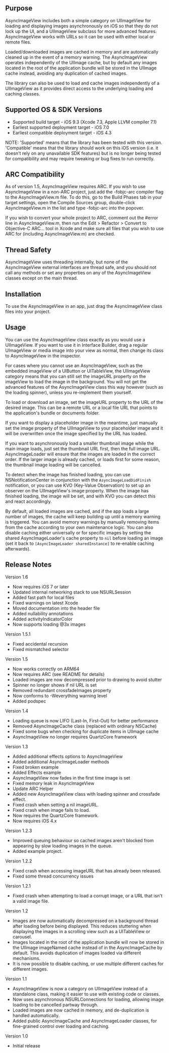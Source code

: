 Purpose
--------------

AsyncImageView includes both a simple category on UIImageView for loading and displaying images asynchronously on iOS so that they do not lock up the UI, and a UIImageView subclass for more advanced features. AsyncImageView works with URLs so it can be used with either local or remote files.

Loaded/downloaded images are cached in memory and are automatically cleaned up in the event of a memory warning. The AsyncImageView operates independently of the UIImage cache, but by default any images located in the root of the application bundle will be stored in the UIImage cache instead, avoiding any duplication of cached images.

The library can also be used to load and cache images independently of a UIImageView as it provides direct access to the underlying loading and caching classes.


Supported OS & SDK Versions
-----------------------------

* Supported build target - iOS 9.3 (Xcode 7.3, Apple LLVM compiler 7.1)
* Earliest supported deployment target - iOS 7.0
* Earliest compatible deployment target - iOS 4.3

NOTE: 'Supported' means that the library has been tested with this version. 'Compatible' means that the library should work on this iOS version (i.e. it doesn't rely on any unavailable SDK features) but is no longer being tested for compatibility and may require tweaking or bug fixes to run correctly.


ARC Compatibility
------------------

As of version 1.5, AsyncImageView requires ARC. If you wish to use AsyncImageView in a non-ARC project, just add the -fobjc-arc compiler flag to the AsyncImageView.m file. To do this, go to the Build Phases tab in your target settings, open the Compile Sources group, double-click AsyncImageView.m in the list and type -fobjc-arc into the popover.

If you wish to convert your whole project to ARC, comment out the #error line in AsyncImageView.m, then run the Edit > Refactor > Convert to Objective-C ARC... tool in Xcode and make sure all files that you wish to use ARC for (including AsyncImageView.m) are checked.


Thread Safety
--------------

AsyncImageView uses threading internally, but none of the AsyncImageView external interfaces are thread safe, and you should not call any methods or set any properties on any of the AsyncImageView classes except on the main thread.


Installation
--------------

To use the AsyncImageView in an app, just drag the AsyncImageView class files into your project.


Usage
--------

You can use the AsyncImageView class exactly as you would use a UIImageView. If you want to use it in Interface Builder, drag a regular UImageView or media image into your view as normal, then change its class to AsyncImageView in the inspector.

For cases where you cannot use an AsyncImageView, such as the embedded imageView of a UIButton or UITableView, the UIImageView category means that you can still set the imageURL property on the imageView to load the image in the background. You will not get the advanced features of the AsyncImageView class this way however (such as the loading spinner), unless you re-implement them yourself.

To load or download an image, set the imageURL property to the URL of the desired image. This can be a remote URL or a local file URL that points to the application's bundle or documents folder.

If you want to display a placeholder image in the meantime, just manually set the image property of the UIImageView to your placeholder image and it will be overwritten once the image specified by the URL has loaded.

If you want to asynchronously load a smaller thumbnail image while the main image loads, just set the thumbnail URL first, then the full image URL. AsyncImageLoader will ensure that the images are loaded in the correct order. If the larger image is already cached, or loads first for some reason, the thumbnail image loading will be cancelled.

To detect when the image has finished loading, you can use NSNotificationCenter in conjunction with the `AsyncImageLoadDidFinish` notification, or you can use KVO (Key-Value Observation) to set up an observer on the UIImageView's image property. When the image has finished loading, the image will be set, and with KVO you can detect this and react accordingly.

By default, all loaded images are cached, and if the app loads a large number of images, the cache will keep building up until a memory warning is triggered. You can avoid memory warnings by manually removing items from the cache according to your own maintenance logic. You can also disable caching either universally or for specific images by setting the shared AsyncImageLoader's cache property to `nil` before loading an image (set it back to `[AsyncImageLoader sharedInstance]` to re-enable caching afterwards).


Release Notes
----------------

Version 1.6

- Now requires iOS 7 or later
- Updated internal networking stack to use NSURLSession
- Added fast path for local files
- Fixed warnings on latest Xcode
- Moved documentation into the header file
- Added nullability annotations
- Added activityIndicatorColor
- Now supports loading @3x images

Version 1.5.1

- Fixed accidental recursion
- Fixed mismatched selector

Version 1.5

- Now works correctly on ARM64
- Now requires ARC (see README for details)
- Loaded images are now decompressed prior to drawing to avoid stutter
- Spinner no longer shows if nil URL is set
- Removed redundant crossfadeImages property
- Now conforms to -Weverything warning level
- Added podspec

Version 1.4

- Loading queue is now LIFO (Last-In, First-Out) for better performance
- Removed AsyncImageCache class (replaced with ordinary NSCache)
- Fixed some bugs when checking for duplicate items in UIImage cache
- AsyncImageView no longer requires QuartzCore framework

Version 1.3

- Added additional effects options to AsyncImageView
- Added additional AsyncImageLoader methods
- Fixed broken example
- Added Effects example
- AsyncImageView now fades in the first time image is set
- Fixed memory leak in AsyncImageView
- Update ARC Helper
- Added new AsyncImageView class with loading spinner and crossfade effect.
- Fixed crash when setting a nil imageURL.
- Fixed crash when image fails to load.
- Now requires the QuartzCore framework.
- Now requires iOS 4.x

Version 1.2.3

- Improved queuing behaviour so cached images aren't blocked from appearing by slow loading images in the queue.
- Added example project.

Version 1.2.2

- Fixed crash when accessing imageURL that has already been released.
- Fixed some thread concurrency issues

Version 1.2.1

- Fixed crash when attempting to load a corrupt image, or a URL that isn't a valid image file.

Version 1.2

- Images are now automatically decompressed on a background thread after loading before being displayed. This reduces stuttering when displaying the images in a scrolling view such as a UITableView or carousel.
- Images located in the root of the application bundle will now be stored in the UIImage imageNamed cache instead of in the AsyncImageCache by default. This avoids duplication of images loaded via different mechanisms.
- It is now possible to disable caching, or use multiple different caches for different images.

Version 1.1

- AsyncImageView is now a category on UIImageView instead of a standalone class, making it easier to use with existing code or classes.
- Now uses asynchronous NSURLConnections for loading, allowing image loading to be cancelled partway through.
- Loaded images are now cached in memory, and de-duplication is handled automatically.
- Added public AsyncImageCache and AsyncImageLoader classes, for fine-grained control over loading and caching.

Version 1.0

- Initial release